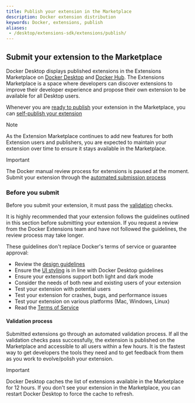```yaml
---
title: Publish your extension in the Marketplace
description: Docker extension distribution
keywords: Docker, extensions, publish
aliases: 
 - /desktop/extensions-sdk/extensions/publish/
---
```


## Submit your extension to the Marketplace

Docker Desktop displays published extensions in the Extensions Marketplace on [Docker Desktop](https://open.docker.com/extensions/marketplace) and [Docker Hub](https://hub.docker.com/search?q=&type=extension).
The Extensions Marketplace is a space where developers can discover extensions to improve their developer experience and propose their own extension to be available for all Desktop users.

Whenever you are [ready to publish](DISTRIBUTION.md) your extension in the Marketplace, you can [self-publish your extension](https://github.com/docker/extensions-submissions/issues/new?assignees=&labels=&template=1_automatic_review.yaml&title=%5BSubmission%5D%3A+)

> [!NOTE]
>
> As the Extension Marketplace continues to add new features for both Extension users and publishers, you are expected
> to maintain your extension over time to ensure it stays available in the Marketplace.

> [!IMPORTANT]
>
> The Docker manual review process for extensions is paused at the moment. Submit your extension through the [automated submission process](https://github.com/docker/extensions-submissions/issues/new?assignees=&labels=&template=1_automatic_review.yaml&title=%5BSubmission%5D%3A+)

### Before you submit

Before you submit your extension, it must pass the [validation](validate.md) checks.

It is highly recommended that your extension follows the guidelines outlined in this section before submitting your
extension. If you request a review from the Docker Extensions team and have not followed the guidelines, the review process may take longer. 

These guidelines don't replace Docker's terms of service or guarantee approval:
- Review the [design guidelines](../design/design-guidelines.md)
- Ensure the [UI styling](../design/index.md) is in line with Docker Desktop guidelines
- Ensure your extensions support both light and dark mode
- Consider the needs of both new and existing users of your extension
- Test your extension with potential users
- Test your extension for crashes, bugs, and performance issues
- Test your extension on various platforms (Mac, Windows, Linux)
- Read the [Terms of Service](https://www.docker.com/legal/extensions_marketplace_developer_agreement/)

#### Validation process

Submitted extensions go through an automated validation process. If all the validation checks pass successfully, the extension is
published on the Marketplace and accessible to all users within a few hours.
It is the fastest way to get developers the tools they need and to get feedback from them as you work to
evolve/polish your extension.

> [!IMPORTANT]
>
> Docker Desktop caches the list of extensions available in the Marketplace for 12 hours. If you don't see your
> extension in the Marketplace, you can restart Docker Desktop to force the cache to refresh.
